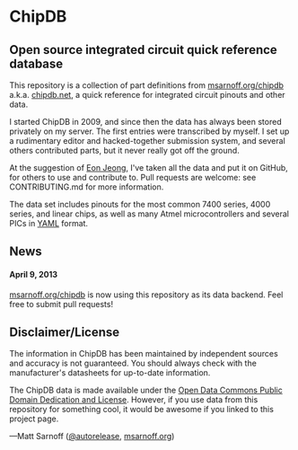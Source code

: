 # ChipDB

## Open source integrated circuit quick reference database

This repository is a collection of part definitions from [msarnoff.org/chipdb](http://msarnoff.org/chipdb) a.k.a. [chipdb.net](chipdb.net), a quick reference for integrated circuit pinouts and other data.

I started ChipDB in 2009, and since then the data has always been stored privately on my server. The first entries were transcribed by myself. I set up a rudimentary editor and hacked-together submission system, and several others contributed parts, but it never really got off the ground.

At the suggestion of [Eon Jeong](http://twitter.com/wonderjune), I've taken all the data and put it on GitHub, for others to use and contribute to. Pull requests are welcome: see CONTRIBUTING.md for more information.

The data set includes pinouts for the most common 7400 series, 4000 series, and linear chips, as well as many Atmel microcontrollers and several PICs in [YAML](http://yaml.org) format.

## News

#### April 9, 2013

[msarnoff.org/chipdb](ChipDB) is now using this repository as its data backend. Feel free to submit pull requests!

## Disclaimer/License

The information in ChipDB has been maintained by independent sources and accuracy is not guaranteed. You should always check with the manufacturer's datasheets for up-to-date information.

The ChipDB data is made available under the [Open Data Commons Public Domain Dedication and License](http://www.opendatacommons.org/licenses/pddl/1.0/). However, if you use data from this repository for something cool, it would be awesome if you linked to this project page.

&mdash;Matt Sarnoff ([@autorelease](http://twitter.com/autorelease), [msarnoff.org](http://msarnoff.org))
